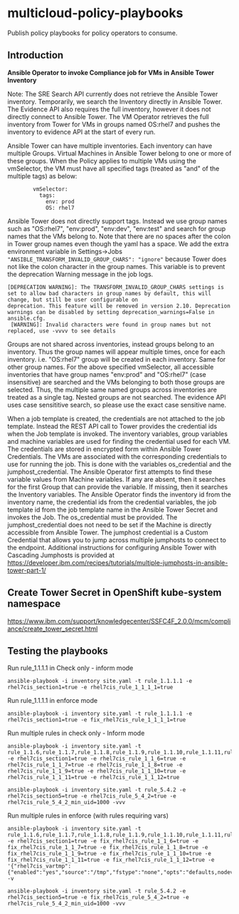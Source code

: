 # multicloud-policy-playbooks
Publish policy playbooks for policy operators to consume.

## Introduction
**Ansible Operator to invoke Compliance job for VMs in Ansible Tower Inventory**

Note: The SRE Search API currently does not retrieve the Ansible Tower inventory. Temporarily, we search the Inventory directly in Ansible Tower. The Evidence API also requires the full inventory, however it does not directly connect to Ansible Tower. The VM Operator retrieves the full inventory from Tower for VMs in groups named OS:rhel7 and pushes the inventory to evidence API at the start of every run.

Ansible Tower can have multiple inventories. Each inventory can have multiple Groups. Virtual Machines in Ansible Tower belong to one or more of these groups. When the Policy applies to multiple VMs using the vmSelector, the VM must have all specified tags (treated as "and" of the multiple tags) as below:
```
        vmSelector:
          tags:
            env: prod
            OS: rhel7
```
Ansible Tower does not directly support tags. Instead we use group names such as "OS:rhel7", "env:prod", "env:dev", "env:test" and search for group names that the VMs belong to. Note that there are no spaces after the colon in Tower group names even though the yaml has a space. We add the extra environment variable in Settings->Jobs ```"ANSIBLE_TRANSFORM_INVALID_GROUP_CHARS": "ignore"``` because Tower does not like the colon character in the group names. This variable is to prevent the deprecation Warning message in the job logs.
```
[DEPRECATION WARNING]: The TRANSFORM_INVALID_GROUP_CHARS settings is set to allow bad characters in group names by default, this will change, but still be user configurable on
deprecation. This feature will be removed in version 2.10. Deprecation warnings can be disabled by setting deprecation_warnings=False in ansible.cfg.
 [WARNING]: Invalid characters were found in group names but not replaced, use -vvvv to see details
```

Groups are not shared across inventories, instead groups belong to an inventory. Thus the group names will appear multiple times, once for each inventory. i.e. "OS:rhel7" group will be created in each inventory. Same for other group names.
For the above specified vmSelector, all accessible inventories that have group names "env:prod" and "OS:rhel7" (case insensitive) are searched and the VMs belonging to both those groups are selected. Thus, the multiple same named groups across inventories are treated as a single tag. Nested groups are not searched.
The evidence API uses case sensititive search, so please use the exact case sensitive name.

When a job template is created, the credentials are not attached to the job template. Instead the REST API call to Tower provides the credential ids when the Job template is invoked. The inventory variables, group variables and machine variables are used for finding the credential used for each VM. The credentials are stored in encrypted form within Ansible Tower Credentials. The VMs are associated with the corresponding credentials to use for running the job. This is done with the variables os_credential and the jumphost_credential. The Ansible Operator first attempts to find these variable values from Machine variables. If any are absent, then it searches for the first Group that can provide the variable. If missing, then it searches the Inventory variables. The Ansible Operator finds the inventory id from the inventory name, the credential ids from the credential variables, the job template id from the job template name in the Ansible Tower Secret and invokes the Job. The os_credential must be provided. The jumphost_credential does not need to be set if the Machine is directly accessible from Ansible Tower. The jumphost credential is a Custom Credential that allows you to jump across multiple jumphosts to connect to the endpoint. Additional instructions for configuring Ansible Tower with Cascading Jumphosts is provided at https://developer.ibm.com/recipes/tutorials/multiple-jumphosts-in-ansible-tower-part-1/

## Create Tower Secret in OpenShift kube-system namespace
https://www.ibm.com/support/knowledgecenter/SSFC4F_2.0.0/mcm/compliance/create_tower_secret.html

## Testing the playbooks
Run rule_1.1.1.1 in Check only - inform mode
```
ansible-playbook -i inventory site.yaml -t rule_1.1.1.1 -e rhel7cis_section1=true -e rhel7cis_rule_1_1_1_1=true
```
Run rule_1.1.1.1 in enforce mode
```
ansible-playbook -i inventory site.yaml -t rule_1.1.1.1 -e rhel7cis_section1=true -e fix_rhel7cis_rule_1_1_1_1=true
```
Run multiple rules in check only - Inform mode
```
ansible-playbook -i inventory site.yaml -t rule_1.1.6,rule_1.1.7,rule_1.1.8,rule_1.1.9,rule_1.1.10,rule_1.1.11,rule_1.1.12 -e rhel7cis_section1=true -e rhel7cis_rule_1_1_6=true -e rhel7cis_rule_1_1_7=true -e rhel7cis_rule_1_1_8=true -e rhel7cis_rule_1_1_9=true -e rhel7cis_rule_1_1_10=true -e rhel7cis_rule_1_1_11=true -e rhel7cis_rule_1_1_12=true
```
```
ansible-playbook -i inventory site.yaml -t rule_5.4.2 -e rhel7cis_section5=true -e rhel7cis_rule_5_4_2=true -e rhel7cis_rule_5_4_2_min_uid=1000 -vvv
```
Run multiple rules in enforce (with rules requiring vars)
```
ansible-playbook -i inventory site.yaml -t rule_1.1.6,rule_1.1.7,rule_1.1.8,rule_1.1.9,rule_1.1.10,rule_1.1.11,rule_1.1.12 -e rhel7cis_section1=true -e fix_rhel7cis_rule_1_1_6=true -e fix_rhel7cis_rule_1_1_7=true -e fix_rhel7cis_rule_1_1_8=true -e fix_rhel7cis_rule_1_1_9=true -e fix_rhel7cis_rule_1_1_10=true -e fix_rhel7cis_rule_1_1_11=true -e fix_rhel7cis_rule_1_1_12=true -e '{"rhel7cis_vartmp":{"enabled":"yes","source":"/tmp","fstype":"none","opts":"defaults,nodev,nosuid,noexec,bind"}}' -v
```
```
ansible-playbook -i inventory site.yaml -t rule_5.4.2 -e rhel7cis_section5=true -e fix_rhel7cis_rule_5_4_2=true -e rhel7cis_rule_5_4_2_min_uid=1000 -vvv
```
